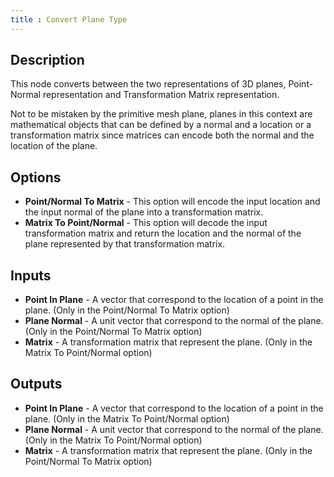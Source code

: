 ```yaml
---
title : Convert Plane Type
---
```


## Description

This node converts between the two representations of 3D planes,
Point-Normal representation and Transformation Matrix representation.

Not to be mistaken by the primitive mesh plane, planes in this context
are mathematical objects that can be defined by a normal and a location
or a transformation matrix since matrices can encode both the normal and
the location of the plane.

## Options

- **Point/Normal To Matrix** - This option will encode the input
    location and the input normal of the plane into a transformation
    matrix.
- **Matrix To Point/Normal** - This option will decode the input
    transformation matrix and return the location and the normal of the
    plane represented by that transformation matrix.

## Inputs

- **Point In Plane** - A vector that correspond to the location of a
    point in the plane. (Only in the Point/Normal To Matrix option)
- **Plane Normal** - A unit vector that correspond to the normal of
    the plane. (Only in the Point/Normal To Matrix option)
- **Matrix** - A transformation matrix that represent the plane. (Only
    in the Matrix To Point/Normal option)

## Outputs

- **Point In Plane** - A vector that correspond to the location of a
    point in the plane. (Only in the Matrix To Point/Normal option)
- **Plane Normal** - A unit vector that correspond to the normal of
    the plane. (Only in the Matrix To Point/Normal option)
- **Matrix** - A transformation matrix that represent the plane. (Only
    in the Point/Normal To Matrix option)
